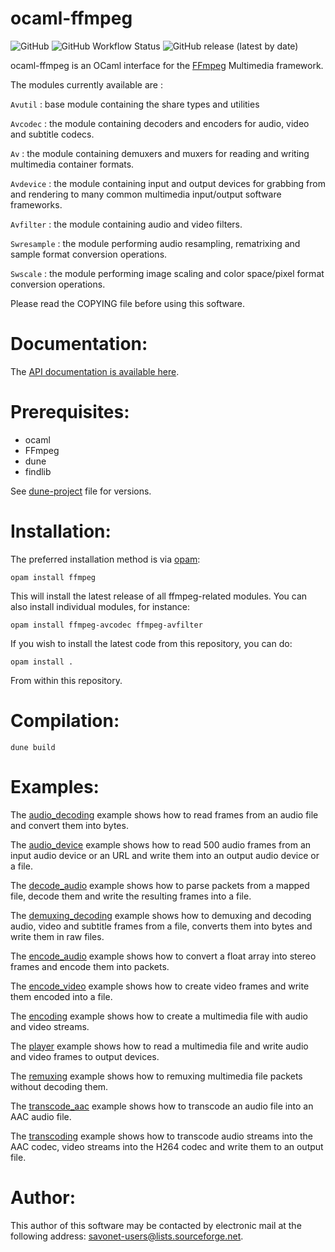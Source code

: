 ocaml-ffmpeg
============

![GitHub](https://img.shields.io/github/license/savonet/ocaml-ffmpeg)
![GitHub Workflow Status](https://img.shields.io/github/workflow/status/savonet/ocaml-ffmpeg/CI)
![GitHub release (latest by date)](https://img.shields.io/github/v/release/savonet/ocaml-ffmpeg)

ocaml-ffmpeg is an OCaml interface for the [FFmpeg](http://ffmpeg.org/) Multimedia framework.

The modules currently available are :

`Avutil` : base module containing the share types and utilities

`Avcodec` : the module containing decoders and encoders for audio, video and subtitle codecs.

`Av` : the module containing demuxers and muxers for reading and writing multimedia container formats.

`Avdevice` : the module containing input and output devices for grabbing from and rendering to many common multimedia input/output software frameworks.

`Avfilter` : the module containing audio and video filters.

`Swresample` : the module performing audio resampling, rematrixing and sample format conversion operations.
	
`Swscale` : the module performing image scaling and color space/pixel format conversion operations.

Please read the COPYING file before using this software.

Documentation:
=============

The [API documentation is available here](http://www.liquidsoap.info/ocaml-ffmpeg/).

Prerequisites:
==============

- ocaml
- FFmpeg
- dune
- findlib

See [dune-project](dune-project) file for versions.

Installation:
=============

The preferred installation method is via [opam](http://opam.ocaml.org/):

```
opam install ffmpeg
```

This will install the latest release of all ffmpeg-related modules. You can also
install individual modules, for instance:

```
opam install ffmpeg-avcodec ffmpeg-avfilter
```

If you wish to install the latest code from this repository, you can do:

```
opam install .
```

From within this repository.

Compilation:
============

```
dune build
```


Examples:
=============

The [audio_decoding](https://github.com/savonet/ocaml-ffmpeg/blob/master/examples/audio_decoding.ml) example shows how to read frames from an audio file and convert them into bytes.

The [audio_device](https://github.com/savonet/ocaml-ffmpeg/blob/master/examples/audio_device.ml) example shows how to read 500 audio frames from an input audio device or an URL and write them into an output audio device or a file.

The [decode_audio](https://github.com/savonet/ocaml-ffmpeg/blob/master/examples/decode_audio.ml) example shows how to parse packets from a mapped file, decode them and write the resulting frames into a file.

The [demuxing_decoding](https://github.com/savonet/ocaml-ffmpeg/blob/master/examples/demuxing_decoding.ml) example shows how to demuxing and decoding audio, video and subtitle frames from a file, converts them into bytes and write them in raw files.

The [encode_audio](https://github.com/savonet/ocaml-ffmpeg/blob/master/examples/encode_audio.ml) example shows how to convert a float array into stereo frames and encode them into packets.

The [encode_video](https://github.com/savonet/ocaml-ffmpeg/blob/master/examples/encode_video.ml) example shows how to create video frames and write them encoded into a file.

The [encoding](https://github.com/savonet/ocaml-ffmpeg/blob/master/examples/encoding.ml) example shows how to create a multimedia file with audio and video streams.

The [player](https://github.com/savonet/ocaml-ffmpeg/blob/master/examples/player.ml) example shows how to read a multimedia file and write audio and video frames to output devices.

The [remuxing](https://github.com/savonet/ocaml-ffmpeg/blob/master/examples/remuxing.ml) example shows how to remuxing multimedia file packets without decoding them.

The [transcode_aac](https://github.com/savonet/ocaml-ffmpeg/blob/master/examples/transcode_aac.ml) example shows how to transcode an audio file into an AAC audio file.

The [transcoding](https://github.com/savonet/ocaml-ffmpeg/blob/master/examples/transcoding.ml) example shows how to transcode audio streams into the AAC codec, video streams into the H264 codec and write them to an output file.


Author:
=======

This author of this software may be contacted by electronic mail
at the following address: savonet-users@lists.sourceforge.net.
